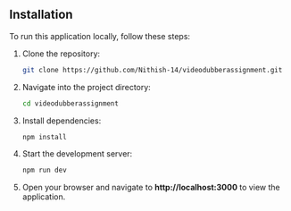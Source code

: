 ## Installation

To run this application locally, follow these steps:

1. Clone the repository:

   ```bash
   git clone https://github.com/Nithish-14/videodubberassignment.git

2. Navigate into the project directory:

   ```bash
   cd videodubberassignment

3. Install dependencies:

   ```bash
   npm install

4. Start the development server:

   ```bash
   npm run dev

5. Open your browser and navigate to **http://localhost:3000** to view the application.
